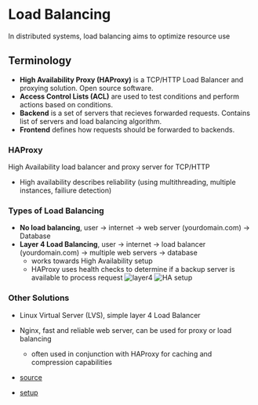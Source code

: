 # Load Balancing
In distributed systems, load balancing aims to optimize resource use

## Terminology
- **High Availability Proxy (HAProxy)** is a TCP/HTTP Load Balancer and proxying solution. Open source software.
- **Access Control Lists (ACL)** are used to test conditions and perform actions based on conditions. 
- **Backend** is a set of servers that recieves forwarded requests. Contains list of servers and load balancing algorithm.
- **Frontend** defines how requests should be forwarded to backends.

### HAProxy
High Availability load balancer and proxy server for TCP/HTTP
- High availability describes reliability (using multithreading, multiple instances, failiure detection)

### Types of Load Balancing
- **No load balancing**, user -> internet -> web server (yourdomain.com) -> Database
- **Layer 4 Load Balancing**, user -> internet -> load balancer (yourdomain.com) -> multiple web servers -> database
  - works towards High Availability setup
  - HAProxy uses health checks to determine if a backup server is available to process request
![layer4](https://assets.digitalocean.com/articles/HAProxy/layer_4_load_balancing.png)
![HA setup](https://assets.digitalocean.com/articles/high_availability/ha-diagram-animated.gif)

### Other Solutions
- Linux Virtual Server (LVS), simple layer 4 Load Balancer
- Nginx, fast and reliable web server, can be used for proxy or load balancing
  - often used in conjunction with HAProxy for caching and compression capabilities

- [source](https://www.digitalocean.com/community/tutorials/an-introduction-to-haproxy-and-load-balancing-concepts)
- [setup](https://www.digitalocean.com/community/tutorials/how-to-use-haproxy-as-a-layer-4-load-balancer-for-wordpress-application-servers-on-ubuntu-14-04)
